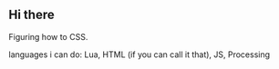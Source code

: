 ## Hi there


Figuring how to CSS.

languages i can do:
  Lua,
  HTML (if you can call it that),
  JS,
  Processing
